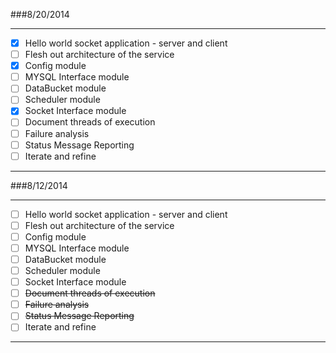 ###8/20/2014

---

- [X] Hello world socket application - server and client
- [ ] Flesh out architecture of the service
- [X] Config module
- [ ] MYSQL Interface module
- [ ] DataBucket module
- [ ] Scheduler module
- [X] Socket Interface module
- [ ] Document threads of execution
- [ ] Failure analysis
- [ ] Status Message Reporting
- [ ] Iterate and refine

---

###8/12/2014

---

- [ ] Hello world socket application - server and client
- [ ] Flesh out architecture of the service
- [ ] Config module
- [ ] MYSQL Interface module
- [ ] DataBucket module
- [ ] Scheduler module
- [ ] Socket Interface module
- [ ] ~~Document threads of execution~~
- [ ] ~~Failure analysis~~
- [ ] ~~Status Message Reporting~~
- [ ] Iterate and refine

---


